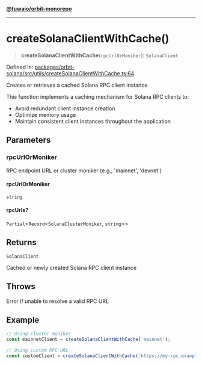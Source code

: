 [**@tuwaio/orbit-monorepo**](../../../README.md)

***

# createSolanaClientWithCache()

> **createSolanaClientWithCache**(`rpcUrlOrMoniker`): `SolanaClient`

Defined in: [packages/orbit-solana/src/utils/createSolanaClientWithCache.ts:64](https://github.com/TuwaIO/orbit/blob/4c98d18e74e3b6494c65a06d0224403600792e2b/packages/orbit-solana/src/utils/createSolanaClientWithCache.ts#L64)

Creates or retrieves a cached Solana RPC client instance

This function implements a caching mechanism for Solana RPC clients to:
- Avoid redundant client instance creation
- Optimize memory usage
- Maintain consistent client instances throughout the application

## Parameters

### rpcUrlOrMoniker

RPC endpoint URL or cluster moniker (e.g., 'mainnet', 'devnet')

#### rpcUrlOrMoniker

`string`

#### rpcUrls?

`Partial`\<`Record`\<`SolanaClusterMoniker`, `string`\>\>

## Returns

`SolanaClient`

Cached or newly created Solana RPC client instance

## Throws

Error if unable to resolve a valid RPC URL

## Example

```typescript
// Using cluster moniker
const mainnetClient = createSolanaClientWithCache('mainnet');

// Using custom RPC URL
const customClient = createSolanaClientWithCache('https://my-rpc.example.com');
```

